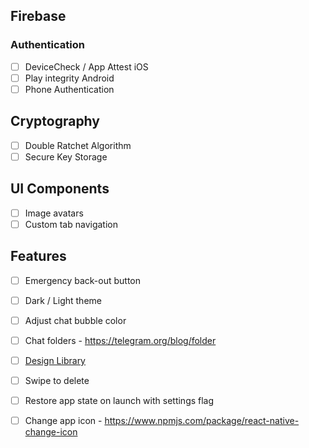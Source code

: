 ## Firebase
### Authentication
- [ ] DeviceCheck / App Attest iOS
- [ ] Play integrity Android
- [ ] Phone Authentication

## Cryptography
- [ ] Double Ratchet Algorithm
- [ ] Secure Key Storage

## UI Components
- [ ] Image avatars
- [ ] Custom tab navigation
  
## Features
- [ ] Emergency back-out button
- [ ] Dark / Light theme
- [ ] Adjust chat bubble color
- [ ] Chat folders - https://telegram.org/blog/folder
- [ ] [Design Library](https://www.behance.net/gallery/183016457/Fortknox-Secure-Chat-Application-Case-Study?tracking_source=search_projects&l=30)

- [ ] Swipe to delete
- [ ] Restore app state on launch with settings flag
- [ ] Change app icon - https://www.npmjs.com/package/react-native-change-icon